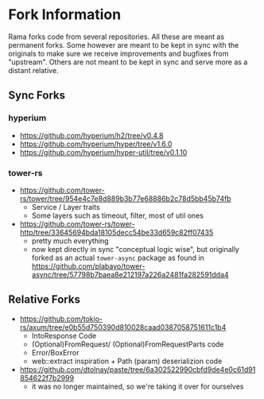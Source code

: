 # Fork Information

Rama forks code from several repositories. All these are meant as permanent forks.
Some however are meant to be kept in sync with the originals to make sure we receive
improvements and bugfixes from "upstream". Others are not meant to be kept in sync and serve more
as a distant relative.

## Sync Forks

### hyperium

- <https://github.com/hyperium/h2/tree/v0.4.8>
- <https://github.com/hyperium/hyper/tree/v1.6.0>
- <https://github.com/hyperium/hyper-util/tree/v0.1.10>

### tower-rs

- <https://github.com/tower-rs/tower/tree/954e4c7e8d889b3b77e68886b2c78d5bb45b74fb>
  - Service / Layer traits
  - Some layers such as timeout, filter, most of util ones
- <https://github.com/tower-rs/tower-http/tree/33645694bda18105decc54be33d659c82ff07435>
  - pretty much everything
  - now kept directly in sync "conceptual logic wise",
    but originally forked as an actual `tower-async` package as found in
    <https://github.com/plabayo/tower-async/tree/57798b7baea8e212197a226a2481fa282591dda4>

## Relative Forks

- <https://github.com/tokio-rs/axum/tree/e0b55d750390d810028caad0387058751611c1b4>
  - IntoResponse Code
  - (Optional)FromRequest/ (Optional)FromRequestParts code
  - Error/BoxError
  - web::extract inspiration + Path (param) deserializion code
- <https://github.com/dtolnay/paste/tree/6a302522990cbfd9de4e0c61d91854622f7b2999>
  - it was no longer maintained, so we're taking it over for ourselves
